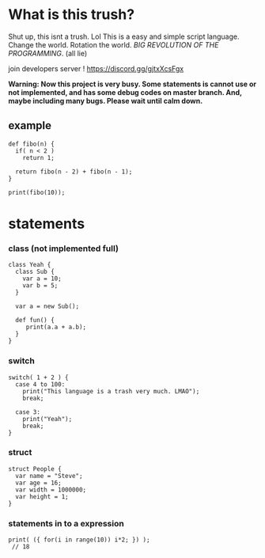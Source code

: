# What is this trush?
Shut up, this isnt a trush. Lol
This is a easy and simple script language.
Change the world. Rotation the world. *BIG REVOLUTION OF THE PROGRAMMING*. (all lie)

join developers server !
https://discord.gg/gjtxXcsFgx


**Warning:
Now this project is very busy.
Some statements is cannot use or not implemented, and has some debug codes on master branch.
And, maybe including many bugs. Please wait until calm down.**


## example
```
def fibo(n) {
  if( n < 2 )
    return 1;
    
  return fibo(n - 2) + fibo(n - 1);
}

print(fibo(10));
```

# statements

### class (not implemented full)
```
class Yeah {
  class Sub {
    var a = 10;
    var b = 5;
  }
  
  var a = new Sub();
  
  def fun() {
     print(a.a + a.b);
  }
}
```

### switch
```
switch( 1 + 2 ) {
  case 4 to 100:
    print("This language is a trash very much. LMAO");
    break;
  
  case 3:
    print("Yeah");
    break;
}
```

### struct
```
struct People {
  var name = "Steve";
  var age = 16;
  var width = 1000000;
  var height = 1;
}
```

### statements in to a expression
```
print( ({ for(i in range(10)) i*2; }) );
 // 18
```

